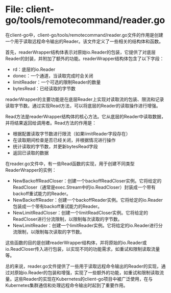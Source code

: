 # File: client-go/tools/remotecommand/reader.go

在client-go中，client-go/tools/remotecommand/reader.go文件的作用是创建一个用于读取远程命令输出的Reader。该文件定义了一些相关的结构体和函数。

首先，readerWrapper结构体表示对原始io.Reader的包装，它提供了对底层Reader的封装，并附加了额外的功能。readerWrapper结构体包含了以下字段：
- rd：底层的io.Reader
- donec：一个通道，当读取完成时会关闭
- limitReader：一个可选的限制Reader的数量
- bytesRead：已经读取的字节数

readerWrapper的主要功能是在底层Reader上实现对读取流的包装、限流和记录读取字节数。通过实现Read方法，可以将底层的Reader的读取操作进行增强。

Read方法是readerWrapper结构体的核心方法。它从底层的Reader中读取数据，并将结果返回给调用者。Read方法的作用是：
- 根据配置读取字节数进行限流（如果limitReader字段存在）
- 在读取期间检查是否已经关闭，并根据情况进行操作
- 统计读取的字节数，并更新bytesRead字段
- 返回已读取的数据

在reader.go文件中，有一些Read函数的实现，用于创建不同类型ReaderWrapper的实例：
- NewBackoffReadCloser：创建一个backoffReadCloser实例。它将给定的ReadCloser（通常是exec.Stream中的io.ReadCloser）封装成一个带有backoff重试能力的Reader。
- NewBackoffReader：创建一个backoffReader实例。它将给定的io.Reader包装成一个带有backoff重试能力的Reader。
- NewLimitReadCloser：创建一个limitReadCloser实例。它将给定的ReadCloser进行分流限制，以限制每次读取的字节数。
- NewLimitReader：创建一个limitReader实例。它将给定的io.Reader进行分流限制，以限制每次读取的字节数。

这些函数的目的是创建readerWrapper结构体，并将原始的io.Reader或io.ReadCloser传入进行包装，以实现不同的功能需求，如重试和限制读取流量等。

总的来说，reader.go文件提供了一些用于读取远程命令输出的Reader的实现，通过对原始io.Reader的包装和增强，实现了一些额外的功能，如重试和限制读取流量。这些Reader的实现在Kubernetes的client-go项目中被广泛使用，在与Kubernetes集群通信和处理远程命令输出时起到了重要作用。

